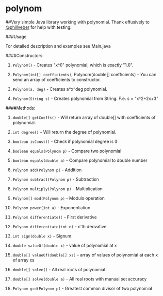 # polynom
##Very simple Java library working with polynomial.
Thank effusively to [@phillveber](https://github.com/phillveber) for help with testing.

###Usage

For detailed description and examples see Main.java

####Constructors:

1) `Polynom()` - Creates "x^0" polynomial, which is exactly "1.0".

2) `Polynom(int[] coefficients)`, Polynom(double[] coefficients) - You can send an array of coefficients to constructor.

3) `Polynom(a, deg)` - Creates a*x^deg polynomial.

4) `Polynom(String s)` - Creates polynomial from String. F.e. s = "x^2+2x+3"

####Methods:

1) `double[] getCoeffs()` - Will return array of double[] with coefficients of polynomial.

2) `int degree()` - Will return the degree of polynomial.

3) `boolean isConst()` - Check if polynomial degree is 0

4) `boolean equals(Polynom p)` - Compare two polynomial

5) `boolean equals(double a)` - Compare polynomial to double number

6) `Polynom add(Polynom p)` - Addition

7) `Polynom subtract(Polynom p)` - Subtraction

8) `Polynom multiply(Polynom p)` - Multiplication

9) `Polynom[] mod(Polynom p)` - Modulo operation

10) `Polynom power(int a)` - Exponentiation

11) `Polynom differentiate()` - First derivative

12) `Polynom differentiate(int n)` - n'th derivative

13) `int sign(double x)` - Signum

14) `double valueOf(double x)` - value of polynomial at x

15) `double[] valueOf(double[] xs)` - array of values of polynomial at each x of array xs

16) `double[] solve()` - All real roots of polynomial

17) `double[] solve(double a)` - All real roots with manual set accuracy

18) `Polynom gcd(Polynom p)` - Greatest common divisor of two polynomial
